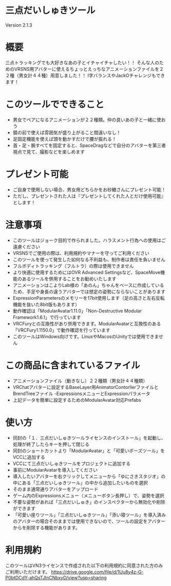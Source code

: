 # 三点だいしゅきツール
Version 2.1.3

# 概要
三点トラッキングでも大好きなあの子とイチャイチャしたい！！
そんな人のためのVRSNS用アバターに使えるちょっとえっちなアニメーションファイルを２２種（男女計４４種）用意しました！！
I字バランスやJackOチャレンジもできます！

# このツールでできること
- 男女でペアになるアニメーションが２２種類。仲の良いあの子と一緒に使おう
- 鏡の前で使えば雰囲気が盛り上がること間違いなし！
- 足固定機能を使えば頭を動かすだけで腰が振れる！
- 首・足・腕すべてを固定すると、SpaceDragなどで自分のアバターを第三者視点で見て、撮影などを楽しめます

# プレゼント可能
- ご自身で使用しない場合、男女用どちらかをお砂糖さんにプレゼント可能！
- ただし、プレゼントされた人は『プレゼントしてくれた人とだけ使用可能』とします！

# 注意事項
- このツールはジョーク目的で作られました。ハラスメント行為への使用はご遠慮ください
- VRSNSでご使用の際は、利用規約やマナーを守ってご利用ください
- このツールを使って発生した如何なる不利益も、制作者は責任を負いません
- フルボディトラッキング（フルトラ）の際は使用できません
- より快適に使用するためにはOVR Advanced Settingsなど、SpaceMove機能のあるツールを併用することをお勧めいたします
- アニメーションはこよりLab様の「あのん」ちゃんをベースに作成しているため、手足や身長の違うアバターでは想定の姿勢にならないことがあります
- ExpressionParametersのメモリーを17bit使用します（足の高さと左右反転機能を抜いた8bit版もあります）
- 動作確認は「ModularAvatar1.11.0」「Non-Destructive Modular Framework1.6.1」で行っています
- VRCFuryとの互換性があり併用できます。ModularAvatarと互換性のある「VRCFury1.1150.0」で動作確認を行っています
- このツールはWindows向けです。LinuxやMacosのUnityでは使用できません

# この商品に含まれているファイル
- アニメーションファイル（動きなし）２２種類（男女計４４種類）
- VRChatアバターに設定するBaseLayer用AnimatorContorllerファイルとBrendTreeファイル
-ExpressionsメニューとExpressionパラメータ
- 上記データを簡単に設定するためのModularAvatar対応Prefabs

# 使い方
- 同封の「１．三点だいしゅきツールライセンスのインストール」を起動し、処理が終了したらキーを押して閉じる
- 同封のショートカットより「ModularAvatar」と「可愛いポーズツール」をVCCに追加する
- VCCにて三点だいしゅきツールをプロジェクトに追加する
- 事前にModularAvatarを導入してください
- 導入したいアバターを右クリックしてメニューから「ゆにさきスタジオ」の中にある「三点だいしゅきツール」の中から追加したいものを選択
- そのまま通常通りアバターをアップロード
- ゲーム内のExpressionsメニュー（メニューボタン長押し）で、姿勢を選択
- 不要な姿勢があれば「三点だいしゅき」のインスペクターから無効化や削除ができます
- 「可愛い座りツール」「三点だいしゅきツール」「添い寝ツール」を導入済みのアバターの場合そのままでは使用できないので、ツールの設定をアバターからを削除する機能があります。

# 利用規約
このツールはVN3ライセンスで作成された以下の利用規約に同意された方のみご利用いただけます。
https://drive.google.com/file/d/1Uu8y4z-G-P0btDCdY-ahQsTJInCNbxyD/view?usp=sharing
